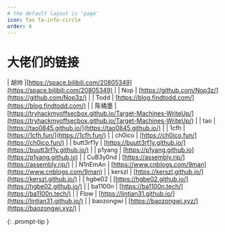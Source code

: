 ```yaml
---
# the default layout is 'page'
icon: fas fa-info-circle
order: 4
---
```


# 大佬们的链接
| 胡帅 |[https://space.bilibili.com/20805349](https://space.bilibili.com/20805349) |
| Nop | [https://github.com/Nop3z/](https://github.com/Nop3z/) |
| Todd | [https://blog.findtodd.com/](https://blog.findtodd.com/) |
| 陈橘墨 | [https://tryhackmyoffsecbox.github.io/Target-Machines-WriteUp/](https://tryhackmyoffsecbox.github.io/Target-Machines-WriteUp/) |
| tao | [https://tao0845.github.io/](https://tao0845.github.io/) |
| 1cfh | [https://1cfh.fun/](https://1cfh.fun/) |
| ch0ico | [https://ch0ico.fun/](https://ch0ico.fun/) |
| butt3rf1y | [https://buutt3rf1y.github.io/](https://buutt3rf1y.github.io/) |
| p1yang | [https://p1yang.github.io](https://p1yang.github.io) |
| CuB3y0nd | [https://assembly.rip/](https://assembly.rip/) |
| N1nEmAn | [https://www.cnblogs.com/9man](https://www.cnblogs.com/9man) |
| kerszl | [https://kerszl.github.io/](https://kerszl.github.io/) |
| hgbe02 | [https://hgbe02.github.io/](https://hgbe02.github.io/) |
| ba1100n | [https://ba1100n.tech/](https://ba1100n.tech/) |
| Flow | [https://lintian31.github.io/](https://lintian31.github.io/) |
| baozongwi | [https://baozongwi.xyz/](https://baozongwi.xyz/) |


{: .prompt-tip }
